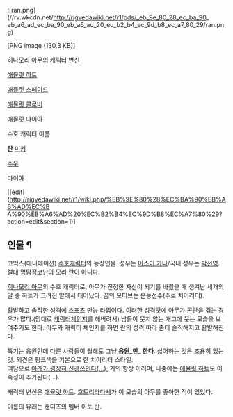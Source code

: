 ![ran.png](//rv.wkcdn.net/http://rigvedawiki.net/r1/pds/_eb_9e_80_28_ec_ba_90_
eb_a6_ad_ec_ba_90_eb_a6_ad_20_ec_b2_b4_ec_9d_b8_ec_a7_80_29/ran.png)

[PNG image (130.3 KB)]

  

히나모리 아무의 캐릭터 변신

[애뮬릿 하트](%EC%95%A0%EB%AE%AC%EB%A6%BF%20%ED%95%98%ED%8A%B8.md)

[애뮬릿 스페이드](%EC%95%A0%EB%AE%AC%EB%A6%BF%20%EC%8A%A4%ED%8E%98%EC%9D%B4%EB%93%9C.md)

[애뮬릿 클로버](%EC%95%A0%EB%AE%AC%EB%A6%BF%20%ED%81%B4%EB%A1%9C%EB%B2%84.md)

[애뮬릿 다이아](%EC%95%A0%EB%AE%AC%EB%A6%BF%20%EB%8B%A4%EC%9D%B4%EC%95%84.md)

수호 캐릭터 이름

**란**
[미키](%EB%AF%B8%ED%82%A4%28%EC%BA%90%EB%A6%AD%EC%BA%90%EB%A6%AD%20%EC%B2%B4%EC%9D%B8%EC%A7%80%29.md)

[수우](%EC%88%98%EC%9A%B0%28%EC%BA%90%EB%A6%AD%EC%BA%90%EB%A6%AD%20%EC%B2%B4%EC%9D%B8%EC%A7%80%29.md)

[다이아](%EB%8B%A4%EC%9D%B4%EC%95%84%28%EC%BA%90%EB%A6%AD%EC%BA%90%EB%A6%AD%20%EC%B2%B4%EC%9D%B8%EC%A7%80%29.md)

[[edit](http://rigvedawiki.net/r1/wiki.php/%EB%9E%80%28%EC%BA%90%EB%A6%AD%EC%B
A%90%EB%A6%AD%20%EC%B2%B4%EC%9D%B8%EC%A7%80%29?action=edit&section=1)]

## 인물 ¶

코믹스(애니메이션) [수호캐릭터](%EC%88%98%ED%98%B8%EC%BA%90%EB%A6%AD%ED%84%B0.md)의 등장인물.
성우는 [아스미 카나](%EC%95%84%EC%8A%A4%EB%AF%B8%20%EC%B9%B4%EB%82%98.md)/국내 성우는
[박선영](%EB%B0%95%EC%84%A0%EC%98%81.md). 절대 [명탐정코난](%EB%AA%85%ED%83%90%EC%A0%95%20%EC%BD%94%EB%82%9C.md)의 모리 란이 아니다.

  

[히나모리 아무](%ED%9E%88%EB%82%98%EB%AA%A8%EB%A6%AC%20%EC%95%84%EB%AC%B4.md)의 수호
캐릭터로, 아무가 진정한 자신이 되기를 바랐을 때 생겨난 세개의 알 중 하트가 그려진 알에서 태어났다. 꿈의 모티브는 운동선수(주로
치어리더).

  

활발하고 솔직한 성격에 스포츠 만능 타입이다. 이러한 성격탓에 아무가 곤란을 겪는 경우가 많다.(맘대로 [캐릭터체인지](%EC%BA%90%EB%A6%AD%ED%84%B0%20%EC%B2%B4%EC%9D%B8%EC%A7%80.md)를 해버려서)
남들이 웃지 않는 개그에 웃는 모습을 보여주기도 한다. 아무와 캐릭터 체인지를 하면 란의 성격 따라 좀더 솔직해지고 활발해진다.

  

특기는 응원인데 다른 사람들이 뭘해도 그냥 **응원_만_ 한다**. 싫어하는 것은 조용히 있는 것. 외견은 핑크색을 기본으로 한 치어리더
스타일.  
여담으로 [아래가 굉장히 신경쓰인다(...).](%ED%8C%90%EC%B9%98%EB%9D%BC.md) 거의 항상 이러며, 나중에는
[애뮬릿 하트](%EC%95%A0%EB%AE%AC%EB%A6%BF%20%ED%95%98%ED%8A%B8.md)도 이 속성이
추가된다(...).

  

캐릭터 변신은 [애뮬릿 하트](%EC%95%A0%EB%AE%AC%EB%A6%BF%20%ED%95%98%ED%8A%B8.md). [호토리타다세](%ED%98%B8%ED%86%A0%EB%A6%AC%20%ED%83%80%EB%8B%A4%EC%84%B8.md)가 이 모습의
아무를 좋아한 적이 있었다.

  

이름의 유래는 캔디즈의 멤버 이토 란.

  

